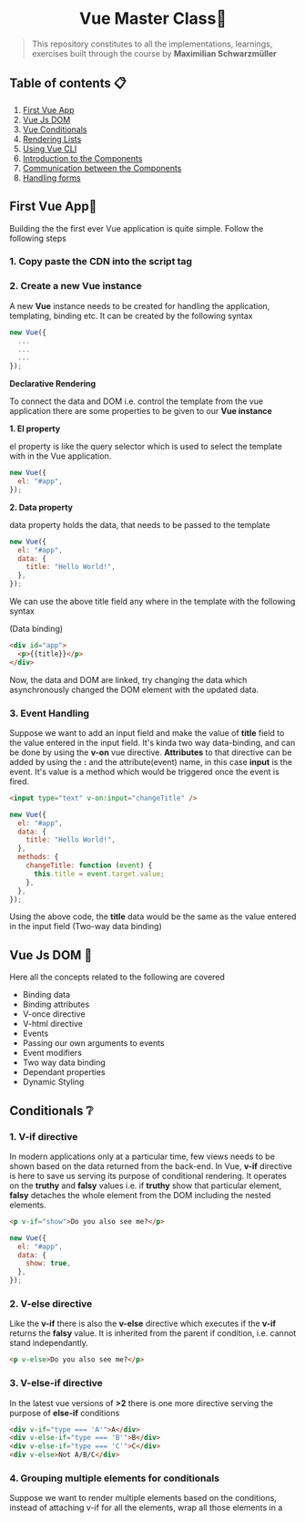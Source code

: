 <h1 align="center"> Vue Master Class🌟</h1>

> This repository constitutes to all the implementations, learnings, exercises built through the course by **Maximilian Schwarzmüller**

## Table of contents 📋

1. [First Vue App](#first-vue-app)
2. [Vue Js DOM](#vue-js-dom-)
3. [Vue Conditionals](#conditionals-)
4. [Rendering Lists](#rendering-lists-)
5. [Using Vue CLI](#using-the-vue-cli-)
6. [Introduction to the Components](#introduction-to-the-components-)
7. [Communication between the Components](#communication-between-the-components-)
8. [Handling forms](#handling-forms-)

## First Vue App🥇

Building the the first ever Vue application is quite simple. Follow the following steps

### 1. Copy paste the CDN into the script tag

<script src="https://cdn.jsdelivr.net/npm/vue/dist/vue.js"></script>

### 2. Create a new Vue instance

A new **Vue** instance needs to be created for handling the application, templating, binding etc. It can be created by the following syntax

```javascript
new Vue({
  ...
  ...
  ...
});
```

**Declarative Rendering**

To connect the data and DOM i.e. control the template from the vue application there are some properties to be given to our **Vue instance**

**1. El property**

el property is like the query selector which is used to select the template with in the Vue application.

```javascript
new Vue({
  el: "#app",
});
```

**2. Data property**

data property holds the data, that needs to be passed to the template

```javascript
new Vue({
  el: "#app",
  data: {
    title: "Hello World!",
  },
});
```

We can use the above title field any where in the template with the following syntax

(Data binding)

```html
<div id="app">
  <p>{{title}}</p>
</div>
```

Now, the data and DOM are linked, try changing the data which asynchronously changed the DOM element with the updated data.

### 3. Event Handling

Suppose we want to add an input field and make the value of **title** field to the value entered in the input field. It's kinda two way data-binding, and can be done by using the **v-on** vue directive. **Attributes** to that directive can be added by using the **:** and the attribute(event) name, in this case **input** is the event. It's value is a method which would be triggered once the event is fired.

```html
<input type="text" v-on:input="changeTitle" />
```

```javascript
new Vue({
  el: "#app",
  data: {
    title: "Hello World!",
  },
  methods: {
    changeTitle: function (event) {
      this.title = event.target.value;
    },
  },
});
```

Using the above code, the **title** data would be the same as the value entered in the input field (Two-way data binding)

## Vue Js DOM 🌲

Here all the concepts related to the following are covered

- Binding data
- Binding attributes
- V-once directive
- V-html directive
- Events
- Passing our own arguments to events
- Event modifiers
- Two way data binding
- Dependant properties
- Dynamic Styling

## Conditionals ❔

### 1. V-if directive

In modern applications only at a particular time, few views needs to be shown based on the data returned from the back-end. In Vue, **v-if** directive is here to save us serving its purpose of conditional rendering. It operates on the **truthy** and **falsy** values i.e. if **truthy** show that particular element, **falsy** detaches the whole element from the DOM including the nested elements.

```html
<p v-if="show">Do you also see me?</p>
```

```javascript
new Vue({
  el: "#app",
  data: {
    show: true,
  },
});
```

### 2. V-else directive

Like the **v-if** there is also the **v-else** directive which executes if the **v-if** returns the **falsy** value. It is inherited from the parent if condition, i.e. cannot stand independantly.

```html
<p v-else>Do you also see me?</p>
```

### 3. V-else-if directive

In the latest vue versions of **>2** there is one more directive serving the purpose of **else-if** conditions

```html
<div v-if="type === 'A'">A</div>
<div v-else-if="type === 'B'">B</div>
<div v-else-if="type === 'C'">C</div>
<div v-else>Not A/B/C</div>
```

### 4. Grouping multiple elements for conditionals

Suppose we want to render multiple elements based on the conditions, instead of attaching v-if for all the elements, wrap all those elements in a <template> tag which is an HTML5 tag which doesn't gets rendered in the DOM, instead the child elements or the content inside the <template> gets added to the DOM.

```html
<template v-if="show">
  <p>Hello there!</p>
  <h1>Heading 1</h1>
</template>
```

## Rendering lists 📋

If we have more complex data like an array or group of objects to render, it can be done by **v-for** directive

### 1. Simple array

Suppose we have the following data

```javascript
ingredients: ["chicken", "fruits", "cookies"];
```

We can simple use **v-for** in this way to render a list

```html
<ul>
  <li v-for="ing in ingredients">{{ ing }}</li>
</ul>
```

### 2. Getting the index

We can use paranthesis and give 2 arguments (The following order is important)

1. The array property or value
2. Index

```html
<ul>
  <li v-for="(ing, i) in ingredients">{{ ing }} ({{ i }})</li>
</ul>
```

### 3. Alternative V-for (Template tag)

Similar to v-if, v-for can also be used on the template tag to output the data into different elements. For Ex: data into an element and index into another element. Here unline v-if alternative, v-for is used in the template tag itself.

```html
<template v-for="(ing, i) in ingredients">
  <h1>{{ ing }}</h1>
  <h2>{{ i }}</h2>
</template>
```

### 4. Looping through the objects (Array of objects)

We can loop through the array of objects in the following way

```html
<ul>
  <li v-for="person in persons">
    <div v-for="(value, key, index) in person">
      {{ key }}:{{ value }} ({{ index }})
    </div>
  </li>
</ul>
```

Firstly looping through every object and then looping through the keys and values of that object

### 5. List of numbers

Suppose you want to output all the numbers from 1 to 10, it is pretty easy in Vue JS

```html
<ul v-for="n in 10">
  <li>{{ n }}</li>
</ul>
```

**10** above represents not just the **number** 10 but the **range** or the **outbound** value starting from 1

## Using the Vue CLI 👨‍💻

Moving to a more real-time workflow, creating the vue applications is pretty easy using the CLI tool of the VUE. Here we are the Vue CLI 2 using the **webpack-simple** template to generate a new project.

### 1. Installing the Vue Cli

```bash
npm install -g vue-cli
```

### 2. Creating the sample project

Third and fourth arguments are template and name of the project

```bash
vue init webpack-simple vue-cli
```

### 3. Installing the dependencies

Go to that newly created project folder and run the following command to install all the required dependencies

```bash
npm install
```

### 4. Running the application

This Vue Cli used the webpack for bundling and loading and also serving on the local by spinning up a webpack developement server

```bash
npm run dev
```

## Introduction to the Components 🗃️

Components are the re-usable pieces of code which can be used any number of times. Suppose we want to render something to template by adding the element in the **el** property of the Vue instance, but **el** property is like document.querySelector() of javascript which selects the first element of such element in the DOM. Components come to save us in these situations

### 1. Creating a component (Simple)

It accepts two arguments

1. Name of the tag or element to be selected
2. Object similar to the object we give inside the **Vue** instance

```javascript
Vue.component("my-cmp", {
  data() {
    return {
      status: "Critical",
    };
  },
  template: "<p>Server status: {{ status }}</p>",
});
```

There are some considerations while creating the components

1. The element which we pass into the first argument can be any HTML element or a custom element but it's advised to use the custom element.
2. Data property that we pass inside the object is little different from that we pass in the Vue instance. Here we need to pass a function return the object of properties that we need inside the data property to not interfere with the data properties of the Root instance.
3. Using a local data and passing that data to return from the **data** function of the component causes the problem of the shared data, hence we should return a new object directly from the function instead of using it from locally.

### 2. Registering components locally

```javascript
const comp = {
  data() {
    return {
      status: "Critical",
    };
  },
  template:
    "<p>Server status: {{ status }} <button @click='changeStatus'>Change</button></p>",
  methods: {
    changeStatus() {
      this.status = "Normal";
    },
  },
};
```

Using the above component in our vue instance

```javascript
new Vue({
  el: "#app1",
  components: {
    "my-cmp": comp,
  },
});
```

**Vue.component()** registers the component globally

### 3. Creating Single file templates (Components)

- Go to **src** folder and create your file ending with **.vue** extension
- A Single file template or more formally known as template consists of 3 things

1. Template tag (One important point is inside template tag only one root element needs to be present i.e. If you have multiple elements wrap all the elements into a div and put that div onto this template)
2. Script tag with exported object
3. Style tag (Optional) for CSS stylings

**Home.vue**

```html
<template>
  <div>
    <p>Server status: {{ status }}</p>
    <hr />
    <button @click="changeStatus">Change Status</button>
  </div>
</template>

<script>
  export default {
    data: () => {
      return {
        status: "Critical",
      };
    },
    methods: {
      changeStatus() {
        this.status = "Normal";
      },
    },
  };
</script>
```

### 4. Using the above single file template as a component

- Import the file in the **main.js** as the following

```javascript
import Home from "./Home.vue";
```

- Using the above import as a component and binding it to a tag

```javascript
Vue.component("app-server-status", Home);
```

- Render the above created tag onto the root **App.vue**

```html
<app-server-status></app-server-status>
```

### 5. Folder Structure

We can use multiple folders for better maintenance of code

1. For small, medium sized applications we can use **Components** folder and place all our Vue files into that
2. For large scale enterprise applications we can nest folders inside **Components** folder based on shared or feature specific component

### 6. Scoped Style

If we apply the below style on any component, it by default applies it globally instead of applying it to only the current component

```html
<style>
  div {
    border: 1px solid greenyellow;
  }
</style>
```

We should scope the style in the following manner to apply styles locally to only that particular component

```css
<style scoped>
div {
    border: 1px solid greenyellow
}
</style>
```

## Communication between the Components 🤝

When we are using the components be it a small application or an enterprise application, passing the data between the components needs to be there.

### 1. Registering the props to receive the data

When the data is passed between 2 components, be it the parent of child or vice-versa the component which is receiving them needs to register the **props** property through which it can receive the data

```javascript
export default {
  props: ["name"],
};
```

**Props** is an array and the values passed in the array are the property names passed from the other component (parent). In the above case the array has **name** being passed, so this same **name** is being passed as an attribute from the parent component

### 2. Sending the data

The data properties that are being communicated between the components are passed using the **v-bind** to the attribute it's being passed on

```html
<app-user-detail :name="name"></app-user-detail>
```

### 3. Using the received data in the methods

Receive the data from the parent component and reverse the name and render

```javascript
export default {
  props: ["myName"],
  methods: {
    switchName() {
      return this.myName.split("").reverse().join("");
    },
  },
};
```

**Calling the above method**

```html
<div class="component">
  <h3>You may view the User Details here</h3>
  <p>Many Details</p>
  <p>Name: {{ switchName() }}</p>
</div>
```

### 4. Property validation

We can validate whether the data being sent is of a specific type or not

```javascript
props: {
  myName: [String, Array];
}
```

In the above example, **myName** can be either String or Array

**Advanced Validations**

We can also set a default value

```javascript
props: {
  myName: {
    type: String,
    default: "AssSam7"
  };
}
```

### 5. Child to Parent Communication using Custom Events

Currently we are changing the name from the parent component and rendering the name in the child component. If we had a usecase to change the name back to original from the child component, we have a emit a custom event that would be listened in the parent component

**Emitting Custom Event**

Since all components are like Vue instance, we can use all the methods here as well which were used in the Vue instance like $data, $refs, $emit etc. **$emit\*\* accepts 2 arguments

- Name of the event
- Data being passed through this event

```javascript
export default {
  props: {
    myName: String,
  },
  methods: {
    switchName() {
      return this.myName.split("").reverse().join("");
    },
    resetName() {
      this.myName = "Aslam";
      this.$emit("nameReset", this.myName);
    },
  },
};
```

**Listening for the custom event**

Receiving the changed data back to the parent component needs to register an event listener like the below. We can use **v-on** directive, here we're using it's short form syntax **@** and setting the **name** data property to the **\$event** which means the **2nd** argument being passed in the **\$emit** of the child component

```javascript
<app-user-detail
  :myName="name"
  @nameReset="name = $event"
></app-user-detail>
```

### 6. Communication using call backs

Lets create a **resetName()** method directly in the parent and pass it on to the child

```javascript
methods: {
  changeName() {
    this.name = "AssSam7";
  },
  resetName() {
    this.name = "Aslam";
  },
}
```

```html
<app-user-detail
  :myName="name"
  @nameReset="name = $event"
  :resetFunc="resetName"
></app-user-detail>
```

**Receiving the props of the child component**

```javascript
props: {
  myName: String,
  resetFunc: Function,
}
```

**Using the above callback**

```html
<button @click="resetFunc">Reset name (Parent)</button>
```

### 7. Communication between the siblings

The siblings can't be communicated directly, they need to go via the parent to reflect the changed or pass the data to the other sibling components

**Passing the edited age from sibling to parent**

```javascript
editAge() {
  this.userAge = 23;
  this.$emit("ageEdit", this.userAge);
}
```

**Receiving the event in the parent**

```html
<app-user-edit :userAge="age" @ageEdit="age = $event"></app-user-edit>
```

### 8. Using the Event Bus for Centralized Communication

The above approach used for the communication between the siblings can get tricky if there are nested child components and it must pass through many other components which is not required all time. For this purpose, event bus is the best and most efficient method which manages the state easily

**Declaring the event bus (main.js)**

It should be declared before our root Vue instance as we're using it inside the components

```javascript
export const eventBus = new Vue();
```

The above export is a **Named export** where we are directly exporting the particular object in the form of a new Vue instance

**Sending the data to the sibling (UserEdit.vue)**

1. Import the **eventBus**

```javascript
import { eventBus } from "../main";
```

2. Emit the event onto the **eventBus**

```javascript
eventBus.$emit("ageEdit", this.userAge);
```

**Receiving the data from the sibling (UserDetail.vue)**

1. Import the **eventBus**

```javascript
import { eventBus } from "../main";
```

2. Listening for the events emitted onto the **eventBus**. It is placed on a life cycle hook called **created** where all the components are created before executing the below code

```javascript
created() {
  eventBus.$on("ageEdit", (age) => {
    this.userAge = age;
  });
}
```

## Advanced Components Usage ⏰

Here all the advanced stuff related to components are covered like dynamic components, adding the content through slots etc.

### 1. Adding the content through slots

Suppose a raw HTML needs to be passed onto the child components which is tough when done through the naive **props** technique. Here comes the slots to save us

**Parent component (Sending)**

We can add the HTML inside the tag of the child component to send that

```html
<app-quote>
  <h1>Aslams Musings</h1>
  <p>Parent to children</p>
</app-quote>
```

**Child components (Receiving)**

In order to receive the HTML(data) just add the **<slot>** tag inside the child template

```html
<template>
  <div>
    <slot></slot>
  </div>
</template>
```

### 2. Slot Content Compilation and Styling

Two key takeaways (Previous)

1. The HTML being passed from parent to child can only be styled in the child component as it's already passed from the parent.

2. Except the styling everything else regarding the template being passed can be done from the parent.

**Latest Update**

1. Everything can be done with in the parent component regarding the template being passed.

### 3. Using Multiple slots

Multiple slots can be used to use the HTML being sent at different places of the component

**Naming them in the child**

```html
<template>
  <div>
    <div class="title">
      <slot name="title"></slot>
    </div>

    <div class="content">
      <slot name="content"></slot>
    </div>
  </div>
</template>
```

**Sending them according to the names**

```html
<template>
  <div class="container">
    <div class="row">
      <div class="col-xs-12">
        <app-quote>
          <h1 slot="title">{{ quoteTitle }}</h1>
          <h2 slot="title">{{ quoteTitle }}</h2>
          <p slot="content">Parent to children</p>
        </app-quote>
      </div>
    </div>
  </div>
</template>
```

### 3. Dynamic Components

Suppose we have 3 components **Quote.vue**, **Author.vue** and **New.vue** and we want to dynamically show a particular component based on button clicks, Here we have to use a dynamic component where we pass the **selector** dynamically based on the button clicks

**Registering a dynamic component**

Here we have to bind the **is** property with the raw selector tag or we can use the data property which gets changed on button click

```html
<component :is="selectedComponent">
  <p>Parent to children</p>
</component>
```

**Changing the data on button clicks**

We can change the data with that particular selector based on the buttons

```html
<button @click="selectedComponent = 'appQuote'">Show Quote</button>
<button @click="selectedComponent = 'appAuthor'">Show Author</button>
<button @click="selectedComponent = 'appNew'">Show New</button>
```

### 4. Understanding dynamic components

Here we are switching the components using the dynamic components, while switching all the components are re-created again and again when they are passed into the **component** tag using **is** binding. To avoid this, we can wrap our component inside a special Vue reserved tag known as **<keep-alive>**

```html
<keep-alive>
  <component :is="selectedComponent">
    <p>Parent to children</p>
  </component>
</keep-alive>
```

### 5. Life cycle hooks (Dynamic components)

Suppose we want to persist the life cycle hooks before the **keep-alive**, for this case we get 2 life cycle hooks of dynamic components

1. Activated

This hook gets triggered whenever the component gets loaded

```javascript
activated() {
    console.log("Activated!");
  }
```

2. Deactivated

This hook gets triggered whenever the component is switched away

```javascript
deactivated() {
  console.log("Deactivated!");
}
```

## Handling forms 📝

Forms form a crucial part of UX and are the means of communication between the user and the server

### 1. Basic form handling using v-model

We have seen this before like for the two-way data binding **v-model** does the job and everything is handled internally

**Creating the data property**

```javascript
data() {
  return {
    email: "",
  };
}
```

**Binding to the HTML(v-model)**

```html
<input type="text" id="email" class="form-control" v-model="email" />
```

### 2. Grouping data & pre-populating inputs

Instead of using individual data properties for each input, we can use an object of **user** and pass all the inputs as its properties

```javascript
data() {
  return {
    user: {
      email: "",
      password: "",
      age: 23,
    },
  };
}
```

**Binding them to the template**

```html
<input type="text" id="email" class="form-control" v-model="user.email" />

<input
  type="password"
  id="password"
  class="form-control"
  v-model="user.password"
/>

<input type="number" id="age" class="form-control" v-model="user.age" />
```

### 3. Input modifiers

Suppose we want to change the way **v-model** updates the data, by default it updates on every key stroke but we want it to update on just **change** i.e. it updates whenever user finishes typing and the value is changed

```html
<input type="number" id="age" class="form-control" v-model.lazy="user.age" />
```

There are other modifiers like

- trim: To remove whitespaces
- number: To convert to a number

### 4. Binding Text areas

Interpolation with the text areas doesn't work like other HTML element. Instead to pass the data or two-way binding we can anyhow use **v-model**

```html
<textarea
  id="message"
  rows="5"
  class="form-control"
  v-model="user.message"
></textarea>
```

By default the data stored is multi-line, while displaying due CSS reset it gets rendered in a single line. To make it multi-line, simple add the following CSS rule

```html
<p style="white-space: pre">Message: {{ user.message }}</p>
```

### 5. Using the checkboxes and populating data to Arrays

We can bind 2 inputs to the same data property then Vue JS merges both the data and stores it

```html
<input type="checkbox" id="sendmail" value="SendMail" v-model="sendMail" />

<input
  type="checkbox"
  id="sendInfomail"
  value="SendInfoMail"
  v-model="sendMail"
/>
```

Based on the check and uncheck, it addes and removes it from the array

```javascript
sendMail: [];
```

### 6. Handling the radio buttons

By default, when radio inputs are added our application cannot figure out that only one must be selected. Thanks to Vue, if you bind all the radio buttons to the same data property the purpose is served and the value is stored indeed

```html
<input type="radio" id="male" value="Male" v-model="gender" />

<input type="radio" id="female" value="Female" v-model="gender" />
```

### 7. Drop downs with select and option

We can dynamically populate the drop down values in the following manner

**Array**

```javascript
priorities: ["High", "medium", "low"];
```

**V-for through the above array**

```javascript
<option
  v-for="(priority, index) in priorities"
  :key="index"
>
  {{ priority }}
</option>
```

We can provide or select the default values in two ways

**a. Using selected condition**

```html
<option
  v-for="(priority, index) in priorities"
  :selected="priority === 'low'"
  :key="index"
>
  {{ priority }}
</option>
```

**b. Binding the drop down using v-model to select tag**

```html
<select id="priority" class="form-control" v-model="selectedPriority">
  ...
</select>
```

Although both of the above are provided, v-model overwrites with the data

### 8. Custom Inputs and controls

Suppose we don't want to use the HTML5 input and create our own component for the input like a toggle switch. For binding the v-model to custom inputs or components, we need to follow 2 points

**1. Component must accept a prop named value**

```javascript
props: ["value"];
```

```html
<app-switch v-model="dataSwitch"></app-switch>
```

**2. Component must emit an event input**

```javascript
switched(isOn) {
  this.$emit("input", isOn);
}
```
